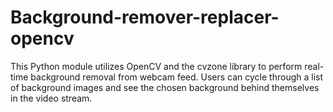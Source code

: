 # Background-remover-replacer-opencv
This Python module utilizes OpenCV and the cvzone library to perform real-time background removal from webcam feed. Users can cycle through a list of background images and see the chosen background behind themselves in the video stream.
